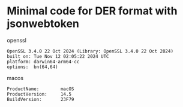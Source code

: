 # Minimal code for DER format with jsonwebtoken

openssl
```
OpenSSL 3.4.0 22 Oct 2024 (Library: OpenSSL 3.4.0 22 Oct 2024)
built on: Tue Nov 12 02:05:22 2024 UTC
platform: darwin64-arm64-cc
options:  bn(64,64)
```

macos
```
ProductName:		macOS
ProductVersion:		14.5
BuildVersion:		23F79
```

